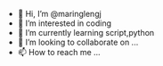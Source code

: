 - 👋 Hi, I’m @maringlengj
- 👀 I’m interested in coding
- 🌱 I’m currently learning script,python
- 💞️ I’m looking to collaborate on ...
- 📫 How to reach me ...

<!---
maringlengj/maringlengj is a ✨ special ✨ repository because its `README.md` (this file) appears on your GitHub profile.
You can click the Preview link to take a look at your changes.
--->
